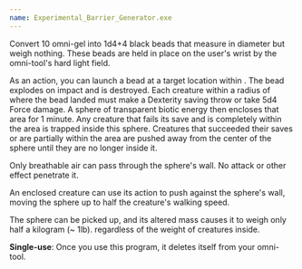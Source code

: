 ```yaml
---
name: Experimental_Barrier_Generator.exe
---
```

Convert 10 omni-gel into 1d4+4 black beads that measure <me-distance length="1" tiny /> in diameter but weigh nothing. These beads are held
in place on the user's wrist by the omni-tool's hard light field.

As an action, you can launch a bead at a target location within <me-distance length="75" />. The bead explodes on impact and is destroyed. Each
creature within a <me-distance length="15" adj /> radius of where the bead landed must make a Dexterity saving throw or take 5d4 Force damage.
A sphere of transparent biotic energy then encloses that area for 1 minute. Any creature that fails its save and is
completely within the area is trapped inside this sphere. Creatures that succeeded their saves or are partially within
the area are pushed away from the center of the sphere until they are no longer inside it.

Only breathable air can pass through the sphere's wall. No attack or other effect penetrate it.

An enclosed creature can use its action to push against the sphere's wall, moving the sphere up to half the creature's
walking speed.

The sphere can be picked up, and its altered mass causes it to weigh only half a kilogram (~ 1lb). regardless of the
weight of creatures inside.

__Single-use__: Once you use this program, it deletes itself from your omni-tool.
